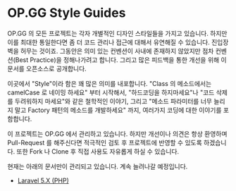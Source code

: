 OP.GG Style Guides
===================

OP.GG 의 모든 프로젝트는 각자 개별적인 디자인 스타일들을 가지고 있습니다. 하지만 이를 최대한 통일한다면 좀 더 코드 관리나 접근에 대해서 유연해질 수 있습니다. 진입장벽을 허무는 것이죠. 그동안은 의미 있는 컨벤션이 사내에 존재하지 않았지만 점차 컨벤션(Best Practice)을 정해나가려고 합니다. 그리고 많은 피드백을 통한 개선을 위해 이 문서를 오픈소스로 공개합니다.

이곳에서 "Style"이라 함은 꽤 많은 의미를 내포합니다. "Class 의 메소드에서는 camelCase 로 네이밍 하세요" 부터 시작해서, "하드코딩을 하지마세요"나 "코드 삭제를 두려워하지 마세요"와 같은 철학적인 이야기, 그리고 "메소드 파라미터를 너무 늘리지 말고 Factory 패턴의 메소드를 개발하세요" 까지, 여러가지 코딩에 대한 이야기를 포함합니다.

이 프로젝트는 OP.GG 에서 관리하고 있습니다. 하지만 개선이나 의견은 항상 환영하며 Pull-Request 를 해주신다면 적극적인 검토 후 프로젝트에 반영할 수 있도록 하겠습니다. 또한 Fork 나 Clone 후 직접 사용도 자유롭게 하실 수 있습니다.

현재는 아래의 문서만이 관리되고 있습니다. 계속 늘려나갈 예정입니다.

- [Laravel 5.X (PHP)][laravel]

[laravel]: https://github.com/opgginc/styleguide/blob/master/laravel.md

